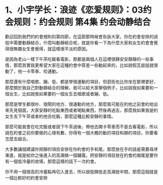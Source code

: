 # 1、小宇学长：浪迹《恋爱规则》：03约会规则：约会规则  第4集  约会动静结合

歡迎回到我們的約會規則的第四節，在這節那時候會告訴大家，你在約會安排的過程中需要動靜結合，什麼叫動靜結合呢，就是你看一下為什麼大家和女生約會會覺得很無趣女生會覺得，就這樣很平淡的原因。

是因為老山一樣下午茶吃飯看電影，那都是兩個人在這裡很靜安安靜靜的一些事情，那麼其實我更希望大家在這種約會中穿差一些動起來的，比如說假瓦娃娃就很動了，他一卡零車、咬運動。

那麼還有什麼唱歌、蹦、低、都是學很運動的項目，但逛街也比你坐在那裡更好，那麼關於我自己對動靜結合的理解，我可以給大家舉個例子，比如說我如果要和一個女生，比如說我如果要約一個女生去唱歌或者蹦、低。

那麼是學生都很吵、很鬧的地方、很運動的地方，那麼我可能在約他之前會約他出來先見個面，大家安靜的吃點東西或者喝點東西，然後再過去，那麼我如果我是約女生去下午茶或者約他去吃飯，那麼這種比較安靜的事情。

那麼可能我會在吃完飯或者說下午茶過後，帶他去開卡零車而不是去看電影，所以說在約會之前你要做的心理有數，你得有一個大概的動的項目和靜的項目，你要看怎麼去組合。

大多數讓個建議你把靜的項目安排在你約會的手和尾，那麼放在手的話是需要尋序漸進，就是給你之後進入的高潮做一個鋪電，把安靜的項目放在約會的揭尾是要你有一個低冷量的收場，那麼這樣的話下一次約會。

你不用一個很高的冷量點再切入進去，所以說低開低走高潮放中間，那麼這個就是一個比較好的約會安排
